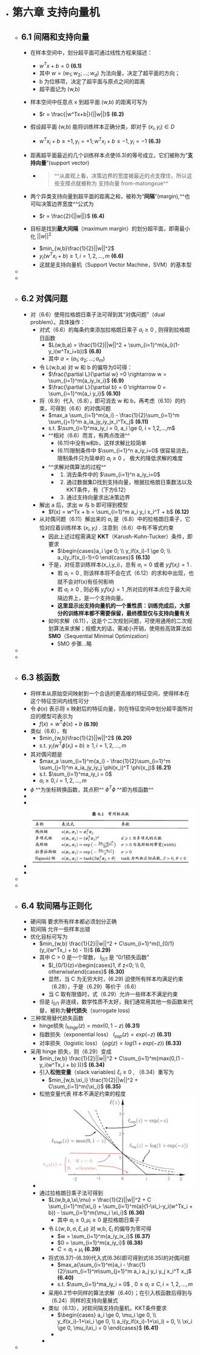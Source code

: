 - # 第六章 支持向量机  
	- ## 6.1 间隔和支持向量  
		- 在样本空间中，划分超平面可通过线性方程来描述：  
			- $w^Tx + b = 0$ **(6.1)**  
			- 其中 $w = (w_1;w_2;...;w_d)$ 为法向量，决定了超平面的方向；  
			- b 为位移项，决定了超平面与原点之间的距离  
			- 超平面记为 (w,b)  
		- 样本空间中任意点 x 到超平面 (w,b) 的距离可写为  
			- $r = \frac{|w^Tx+b|}{||w||}$ **(6.2)**  
		- 假设超平面 (w,b) 能将训练样本正确分类，即对于 $(x_i,y_i) \in D$  
			- $w^Tx_i + b \ge +1, y_i=+1;  w^Tx_i + b \le -1, y_i = -1$ **(6.3)**  
		- 距离超平面最近的几个训练样本点使(6.3)的等号成立，它们被称为“**支持向量**”(support vector)  
			-  > ^^从直观上看，决策边界的宽度被最近的点支撑住，所以这些支撑点就被称为 支持向量 from-matongxue^^  

		- 两个异类支持向量到超平面的距离之和，被称为“**间隔**”(margin),^^也可叫决策边界宽度^^公式为  
			- $r = \frac{2}{||w||}$ **(6.4)**  
		- 目标是找到**最大间隔**（maximum margin）的划分超平面，即需最小化 $||w||^2$  
			- $min_{w,b}\frac{1}{2}||w||^2$  
			- $y_i(w^Tx_i + b) \ge 1, i = 1,2,...,m$ **(6.6)**  
			- 这就是支持向量机（Support Vector Machine，SVM）的基本型  
	-  
	-  
	- ## 6.2 对偶问题  
		- 对（6.6）使用拉格朗日乘子法可得到其“对偶问题”（dual problem）。具体操作：  
			- 对式（6.6）的每条约束添加拉格朗日乘子 $a_i \ge 0$ , 则得到拉格朗日函数  
				- $L(w,b,a) = \frac{1}{2}||w||^2 + \sum_{i=1}^m{a_i}(1-y_i(w^Tx_i+b))$ **(6.8)**  
				- 其中 $a = (a_1;a_2;...;a_m)$  
			- 令 L(w,b,a) 对 w 和 b 的偏导为0可得：  
				- $\frac{\partial L}{\partial w} =0 \rightarrow w = \sum_{i=1}^m{a_iy_ix_i}$ **(6.9)**  
				- $\frac{\partial L}{\partial b} = 0 \rightarrow 0 = \sum_{i=1}^m{a_i y_i}$ **(6.10)**  
			- 将（6.9）代入（6.8），即可消去 w 和 b，再考虑（6.10）的约束，可得到（6.6）的对偶问题  
				- $max_a \sum_{i=1}^m{a_i} - \frac{1}{2}\sum_{i=1}^m \sum_{j=1}^m a_ia_jy_iy_jx_i^Tx_j$ **(6.11)**  
				- s.t. $\sum_{i=1}^ma_iy_i = 0, a_i \ge 0, i = 1,2,...,m$  
				- ^^相对（6.6）而言，有两点改进^^  
					- (6.11)中没有w和b，这样求解比较简单  
					- (6.11)限制条件中 $\sum_{i=1}^n a_iy_i=0$ 很容易消去，限制条件只为简单的 $a_i \ge 0$ ， 极大的降低求解的难度  
				- ^^求解对偶算法的过程^^  
					- 1) 消去条件中的 $\sum_{i=1}^n a_iy_i=0$  
					- 2) 通过数据集D找到支持向量，根据拉格朗日乘数法以及KKT条件，有（下方6.12）  
					- 3) 通过支持向量求出决策边界  
			- 解出 a 后，求出 w 与 b 即可得到模型  
				- $f(x) = w^Tx + b = \sum_{i=1}^m a_i y_i x_i^T + b$ **(6.12)**  
			- 从对偶问题（6.11）解出来的 $a_i$ 是（6.8）中的拉格朗日乘子，它恰对应着训练样本 $(x_i,y_i)$ . 注意到（6.6）中有不等式约束  
				- 因此上述过程需满足 **KKT**（Karush-Kuhn-Tucker）条件，即要求  
					- $\begin{cases}a_i \ge 0; \\ y_if(x_i)-1 \ge 0; \\ a_i(y_if(x_i)-1)=0 \end{cases}$ **(6.13)**  
				- 于是，对任意训练样本(x_i,y_i)，总有 $a_i = 0$ 或者 $y_if(x_i) = 1$ .  
					- 若 $a_i = 0$ , 则该样本将不会在式（6.12）的求和中出现，也就不会对f(x)有任何影响  
					- 若 $a_i \ge 0$ , 则必有 $y_if(x_i)=1$ ,所对应的样本点位于最大间隔边界上，是一个支持向量。  
					- **这里显示出支持向量机的一个重性质：训练完成后，大部分的训练样本都不需要保留，最终模型仅与支持向量有关**  
				- 如何求解（6.11），这是个二次规划问题，可使用通用的二次规划算法来求解；规模大的话，需减小开销，使用些高效算法如**SMO**（Sequential Minimal Optimization）  
					- SMO 步骤...略  
	-  
	-  
	- ## 6.3 核函数  
		- 将样本从原始空间映射到一个合适的更高维的特征空间，使得样本在这个特征空间内线性可分  
		- 令 $\phi(x)$ 表示将 x 映射后的特征向量，则在特征空间中划分超平面所对应的模型可表示为  
			- $f(x) = w^T \phi(x) + b$ **(6.19)**  
		- 类似（6.6），有  
			- $min_{w,b}\frac{1}{2}||w||^2$ **(6.20)**  
			- s.t. $y_i(w^T \phi(x_i) +b) \ge 1, i = 1,2,...,m$  
		- 其对偶问题是  
			- $max_a \sum_{i=1}^m{a_i} - \frac{1}{2}\sum_{i=1}^m \sum_{j=1}^m a_ia_jy_iy_j \phi(x_i)^T \phi(x_j)$ **(6.21)**  
			- s.t. $\sum_{i=1}^ma_iy_i = 0$  
			- $a_i \ge 0, i=1,2,...,m$  
		- $\phi$ ^^为坐标转换函数，其点积^^ $\phi^T\phi$ ^^即为核函数^^  
		-  
		-  
		- ![常用核函数.png](./assets/常用核函数.png)  
		-  
	-  
	-  
	- ## 6.4 软间隔与正则化  
		- 硬间隔 要求所有样本都必须划分正确  
		- 软间隔 允许一些样本出错  
		- 优化目标可写为  
			- $min_{w,b} \frac{1}{2}||w||^2 + C\sum_{i=1}^m{l_{0/1}(y_i(w^Tx_i + b) - 1)}$ **(6.29)**  
			- 其中 C > 0 是一个常数， $l_{0/1}$ 是 “0/1损失函数”  
				- $l_{0/1}(z)=\begin{cases}1, if  z<0; \\ 0, otherwise\end{cases}$ **(6.30)**  
				- 显然，当 C 为无穷大时，(6.29) 迫使所有样本均满足约束（6.28），于是（6.29）等价于（6.6）  
				- 当 C 取有限值时，式（6.29）允许一些样本不满足约束  
			- 但是 $l_{0/1}$ 非连续，数学性质不太好，我们通常用其他一些函数来代替，被称为**替代损失**（surrogate loss)  
		- 三种常用替代损失函数  
			- hinge损失 $l_{hinge}(z) = max(0,1-z)$ **(6.31)**  
			- 指数损失（exponential loss） $l_{exp}(z) = exp(-z)$ **(6.31)**  
			- 对率损失（logistic loss） $l_log(z) = log(1+exp(-z))$ **(6.33)**  
		- 采用 hinge 损失，则（6.29）变成  
			- $min_{w,b} \frac{1}{2}||w||^2 + C\sum_{i=1}^m{max(0,(1 - y_i(w^Tx_i + b) ))}$ **(6.34)**  
			- 引入**松弛变量**（slack variables) $\xi_i \ge 0$ , （6.34）重写为  
				- $min_{w,b,\xi_i} \frac{1}{2}||w||^2 + C\sum_{i=1}^m{\xi_i}$ **(6.35)**  
			- 松弛变量代表 样本不满足约束的程度  
			- ![三种常见替代损失函数.png](./assets/三种常见替代损失函数.png)  
			- 通过拉格朗日乘子法可得到  
				- $L(w,b,a,\xi,\mu) = \frac{1}{2}||w||^2 + C \sum_{i=1}^m{\xi_i} + \sum_{i=1}^m{a}(1-\xi_i-y_i(w^Tx_i + b)) - \sum_{i=1}^m{\mu_i \xi_i}$ **(6.36)**  
					- 其中 $a_i \ge 0, \mu_i \ge 0$ 是拉格朗日乘子  
				- 令 $L(w,b,a,\xi, \mu)$ 对 w,b, $\xi_i$ 的偏导为零可得  
					- $w = \sum_{i=1}^m{a_iy_ix_i}$ **(6.37)**  
					- $0 = \sum_{i=1}^m{a_iy_i}$ **(6.38)**  
					- $C = a_i + \mu_i$ **(6.39)**  
				- 将式(6.37)-(6.39)代入式(6.36)即可得到式(6.35)的对偶问题  
					- $max_a{\sum_{i=1}^m}a_i - \frac{1}{2}\sum_{i=1}^m\sum_{j=1}^m a_i a_j y_i y_j x_i^T x_j$ **(6.40)**  
					- s.t. $\sum_{i=1}^ma_iy_i = 0$ , $0 \le a_i \le C, i = 1,2,...,m$  
				- 采用6.2节中同样的算法求解（6.40）；在引入核函数后得到与（6.24）同样的支持向量展式  
				- 类似（6.13），对软间隔支持向量机，KKT条件要求  
					- $\begin{cases} a_i \ge 0, \mu_i \ge 0, \\ y_if(x_i)-1+\xi_i \ge 0, \\ a_i(y_if(x_i)-1+\xi_i) = 0, \\ \xi_i \ge 0, \mu_i\xi_i = 0 \end{cases}$ **(6.41)**  
					-  
				-  
	-  